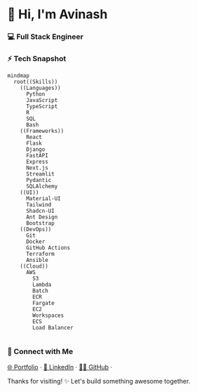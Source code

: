 # 👋 Hi, I'm Avinash
### 💻 Full Stack Engineer


### ⚡ Tech Snapshot

```mermaid
mindmap
  root((Skills))
    ((Languages))
      Python
      JavaScript
      TypeScript
      R
      SQL
      Bash
    ((Frameworks))
      React
      Flask
      Django
      FastAPI
      Express
      Next.js
      Streamlit
      Pydantic
      SQLAlchemy
    ((UI))
      Material-UI
      Tailwind
      Shadcn-UI
      Ant Design
      Bootstrap
    ((DevOps))
      Git
      Docker
      GitHub Actions
      Terraform
      Ansible
    ((Cloud))
      AWS
        S3
        Lambda
        Batch
        ECR
        Fargate
        EC2
        Workspaces
        ECS
        Load Balancer
      
```

### 🤝 Connect with Me  
[🌐 Portfolio]() · [💼 LinkedIn]() · [🧑‍💻 GitHub]() ·

Thanks for visiting! ✨ Let's build something awesome together.
